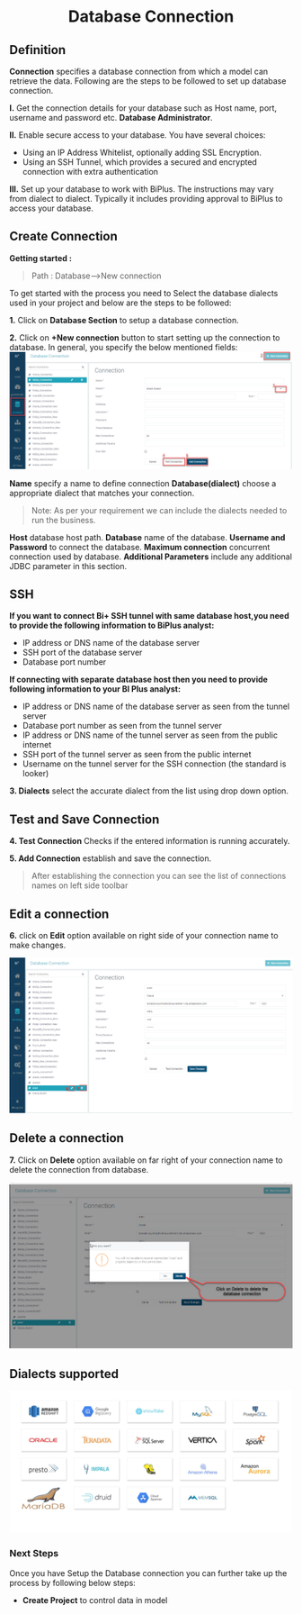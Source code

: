 <center><h1>Database Connection</h1></center>

## Definition 

   **Connection** specifies a database connection from which a model can retrieve the data. Following are the steps to be followed to set up database connection.
    
**I.**  Get the connection details for your database such as Host name, port, username and password etc.             **Database Administrator**.

**II.** Enable secure access to your database. You have several choices:
  -  Using an IP Address Whitelist, optionally adding SSL Encryption.
  - Using an SSH Tunnel, which provides a secured and encrypted connection with extra authentication
  
**III.** Set up your database to work with BiPlus. The instructions may vary from dialect to dialect. Typically it includes providing approval to BiPlus to access your database.

 ## Create Connection
 
**Getting started :**
>Path : Database-->New connection

  To get started with the process you need to Select the database dialects used in your project and below are the steps to be followed:
 
 **1.** Click on **Database Section** to setup a database connection.

 **2.** Click on **+New connection**  button to start setting up the connection to database. In general, you specify the below mentioned fields:
 ![enter image description here](https://raw.githubusercontent.com/sv18042016/fp1/master/images/demo%20image.png)

 **Name** specify a name to define connection
 **Database(dialect)** choose a appropriate dialect that matches your connection. 
>Note: As per your requirement we can include the dialects needed to run the business.

**Host**  database host path.
**Database** name of the database.
**Username and Password** to connect the database.
**Maximum connection** concurrent connection used by  database.
**Additional Parameters** include any additional JDBC parameter in this section.

## SSH 

 **If you want to connect Bi+ SSH tunnel with same database host,you need to provide the following information to BiPlus analyst:**
 
  - IP address or DNS name of the database server
  - SSH port of the database server
  - Database port number
  
**If connecting with separate database host then you need to provide following information to your BI Plus analyst:**
  
  - IP address or DNS name of the database server as seen from the   tunnel server
  - Database port number as seen from the tunnel server
  - IP address or DNS name of the tunnel server as seen from the public internet
  - SSH port of the tunnel server as seen from the public internet
  - Username on the tunnel server for the SSH connection (the standard is looker)
  
**3. Dialects** select the accurate dialect from the list using drop down option.

## Test and Save Connection

**4. Test Connection** Checks if the entered information is running accurately.

**5. Add Connection** establish and save the connection.

>After establishing the connection you can see the list of connections names on left side toolbar

## Edit a connection

   **6.** click on **Edit** option available on right side of your connection name to make changes.
   
![enter image description here](https://raw.githubusercontent.com/sv18042016/fp1/eae5d23007893f45fcaab8db33c5a707e1a7911a/images/edit_conn.png)

## Delete a connection

**7.** Click on **Delete** option available on far right of your connection name to delete the connection from database.

![enter image description here](https://raw.githubusercontent.com/sv18042016/fp1/eae5d23007893f45fcaab8db33c5a707e1a7911a/images/del_conn.png)

##  Dialects supported

![enter image description here](https://raw.githubusercontent.com/sv18042016/fp1/3bbaa9982fbbf193443bb882f359d2b1cf683390/images/dialects.png)	

### Next Steps
Once you have Setup the Database connection you can further take up the process by following below steps:

  - **Create Project** to control data in model
 
<!--stackedit_data:
eyJoaXN0b3J5IjpbNzcxMzk4MzcyLDE0OTAzMzk3NzYsLTgxND
czNTY5NywtNDE4MTg4MDk0LDE2NTQ4MzA4NzEsNjk2ODY0OTE1
LDEzNjQ3NDI3MTMsLTE4NDE0OTkyOSwtNzI0NDQ5NzgsMTYzOD
ExNzg4MiwtMTI3MTA5OTQzNl19
-->